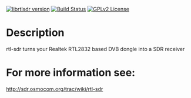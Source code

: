 [![librtlsdr version](https://img.shields.io/github/tag/librtlsdr/librtlsdr.svg?style=flat&label=librtlsdr)](https://github.com/librtlsdr/librtlsdr/releases)
[![Build Status](http://circleci-badges-max.herokuapp.com/img/librtlsdr/librtlsdr/master?token=:circle-ci-token)](https://circleci.com/gh/librtlsdr/librtlsdr/tree/master)
[![GPLv2 License](http://img.shields.io/badge/license-GPLv2-brightgreen.svg)](https://tldrlegal.com/license/gnu-general-public-license-v2)

# Description

rtl-sdr turns your Realtek RTL2832 based DVB dongle into a SDR receiver


# For more information see:

http://sdr.osmocom.org/trac/wiki/rtl-sdr
